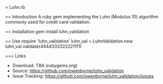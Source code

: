 = Luhn.rb

== Introduction
A ruby gem implementing the Luhn (Modulus 10) algorithm commonly used for credit card validation.

== Installation
	gem install luhn_validation

== Use
	require 'luhn_validation'
	luhn_val = LuhnValidation.new
	luhn_val.validate(4444333322221111)

=== Links
* Download: TBA (rubygems.org)
* Source: https://github.com/owenbyrne/luhn_validation
* Issue Tracking: https://github.com/owenbyrne/luhn_validation/issues
